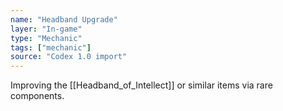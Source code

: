 ```yaml
---
name: "Headband Upgrade"
layer: "In-game"
type: "Mechanic"
tags: ["mechanic"]
source: "Codex 1.0 import"
---
```

Improving the [[Headband_of_Intellect]] or similar items via rare components.
